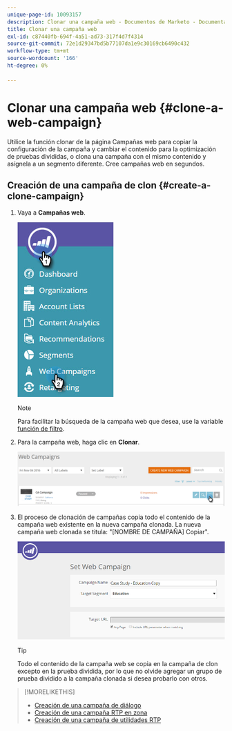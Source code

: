 ```yaml
---
unique-page-id: 10093157
description: Clonar una campaña web - Documentos de Marketo - Documentación del producto
title: Clonar una campaña web
exl-id: c87440fb-694f-4a51-ad73-317f4d7f4314
source-git-commit: 72e1d29347bd5b77107da1e9c30169cb6490c432
workflow-type: tm+mt
source-wordcount: '166'
ht-degree: 0%

---
```


# Clonar una campaña web {#clone-a-web-campaign}

Utilice la función clonar de la página Campañas web para copiar la configuración de la campaña y cambiar el contenido para la optimización de pruebas divididas, o clona una campaña con el mismo contenido y asígnela a un segmento diferente. Cree campañas web en segundos.

## Creación de una campaña de clon {#create-a-clone-campaign}

1. Vaya a **Campañas web**.

   ![](assets/image2016-8-18-16-3a44-3a0.png)

   >[!NOTE]
   >
   >Para facilitar la búsqueda de la campaña web que desea, use la variable [función de filtro](/help/marketo/product-docs/web-personalization/working-with-web-campaigns/filter-web-campaigns.md).

1. Para la campaña web, haga clic en **Clonar**.

   ![](assets/web-campaigns-1-clone-hand.png)

1. El proceso de clonación de campañas copia todo el contenido de la campaña web existente en la nueva campaña clonada. La nueva campaña web clonada se titula: &quot;[NOMBRE DE CAMPAÑA] Copiar&quot;.

   ![](assets/image2016-8-18-17-3a8-3a27.png)

   >[!TIP]
   >
   >Todo el contenido de la campaña web se copia en la campaña de clon excepto en la prueba dividida, por lo que no olvide agregar un grupo de prueba dividido a la campaña clonada si desea probarlo con otros.

>[!MORELIKETHIS]
>
>* [Creación de una campaña de diálogo](/help/marketo/product-docs/web-personalization/working-with-web-campaigns/create-a-new-dialog-web-campaign.md)
>* [Creación de una campaña RTP en zona](/help/marketo/product-docs/web-personalization/working-with-web-campaigns/create-a-new-in-zone-web-campaign.md)
>* [Creación de una campaña de utilidades RTP](/help/marketo/product-docs/web-personalization/working-with-web-campaigns/create-a-new-widget-web-campaign.md)

